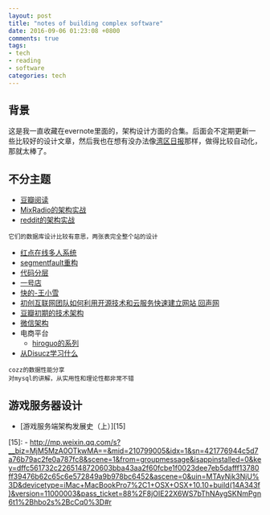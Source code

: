```yaml
---
layout: post
title: "notes of building complex software"
date: 2016-09-06 01:23:08 +0800
comments: true
tags:
- tech
- reading
- software
categories: tech
---
```


## 背景
这是我一直收藏在evernote里面的，架构设计方面的合集。后面会不定期更新一些比较好的设计文章，然后我也在想有没办法像[湾区日报][14]那样，做得比较自动化，那就太棒了。

## 不分主题
- [豆瓣阅读][1]
- [MixRadio的架构实战][2]
- [reddit的架构实战][3]
```
它们的数据库设计比较有意思，两张表完全整个站的设计
```
- [红点在线多人系统][4]
- [segmentfault重构][5]
- [代码分层][6]
- [一号店][7]
- [快的-王小雪][8] <!--more-->
- [初创互联网团队如何利用开源技术和云服务快速建立网站 回声网][9]
- [豆瓣初期的技术架构][10]
- [微信架构][11]
- 电商平台
  - [hiroguo的系列][13]
- [从Disucz学习什么][12]
```
cozz的数据性能分享
对mysql的讲解，从实用性和理论性都非常不错
```

## 游戏服务器设计
- [游戏服务端架构发展史（上）][15]

[1]: https://docs.google.com/presentation/d/1oJud9pei_mm75GG_Rcb2-0ksWtl1hmtYaAt20DSrzV0/prese
[2]: http://www.csdn.net/article/2014-08-28/2821436
[3]: http://www.slideshare.net/carsonified/steve-huffman-lessons-learned-while-at-redditcom
[4]: http://mp.weixin.qq.com/s?__biz=MzAwNjQwNzU2NQ==&mid=400990628&idx=1&sn=74857eb4debb9dabfb5724329514ae4c&scene=0#wechat_redirect
[5]: http://segmentfault.com/blog/joyqi/1190000000668813
[6]: http://kyfxbl.iteye.com/blog/1919323
[7]: http://www.infoq.com/cn/articles/hj-yihaodian-b2c-evolution-road
[8]: http://mp.weixin.qq.com/s?__biz=MjM5MjAwODM4MA==&mid=402041851&idx=1&sn=10e83c9dc614ae36bba63da9d5614b86&scene=0#wechat_redirect
[9]: https://www.evernote.com/shard/s44/sh/e74a2901-4f08-4c0e-aa1b-31ff5baf853a/1e526d5350dea093df32d20598820306
[10]: http://wenku.baidu.com/view/c569e45c3b3567ec102d8a26.html
[11]: https://mp.weixin.qq.com/s?__biz=MjM5MDE0Mjc4MA==&mid=402340325&idx=1&sn=5b7bf6025b1a83a0
[12]: https://mp.weixin.qq.com/s?__biz=MzI0MjA1Mjg2Ng==&mid=2649866924&idx=1&sn=e51c820e92bfc0b0080895a51a6e390b&scene=0&key=cf237d7ae24775e870aed95b1b82ac8134dd063d2a41776510d35a7570d2af5cd6e5770c57f88331b89f44b2131fde81&ascene=0&uin=MTAyNjk3NjU%3D&devicetype=iMac+MacBookPro11%2C5+OSX+OSX+10.11.6+build(15G31)&version=11020201&pass_ticket=kDLOqG9c6jZzbN2UyOnh%2BL5HoMNQ7TPFDdWifcdkSCQ%3D
[13]: http://hiroguo.me/?p=190
[14]: https://wanqu.co/
[15]: - http://mp.weixin.qq.com/s?__biz=MjM5MzA0OTkwMA==&mid=210799005&idx=1&sn=421776944c5d7a76b79ac2fe0a787fc8&scene=1&from=groupmessage&isappinstalled=0&key=dffc561732c2265148720603bba43aa2f60fcbe1f0023dee7eb5dafff13780ff39476b62c65c6e572849a9b978bc6452&ascene=0&uin=MTAyNjk3NjU%3D&devicetype=iMac+MacBookPro7%2C1+OSX+OSX+10.10+build(14A343f)&version=11000003&pass_ticket=88%2F8jOIE22X6WS7bThNAygSKNmPgn6t1%2Bhbo2s%2BcCq0%3D#r
